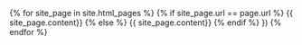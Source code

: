 ---
---

{% for site_page in site.html_pages %}
    {% if site_page.url == page.url %}
        {{ site_page.content}}
    {% else %}
        {{ site_page.content}}
    {% endif %}
      })
{% endfor %}
